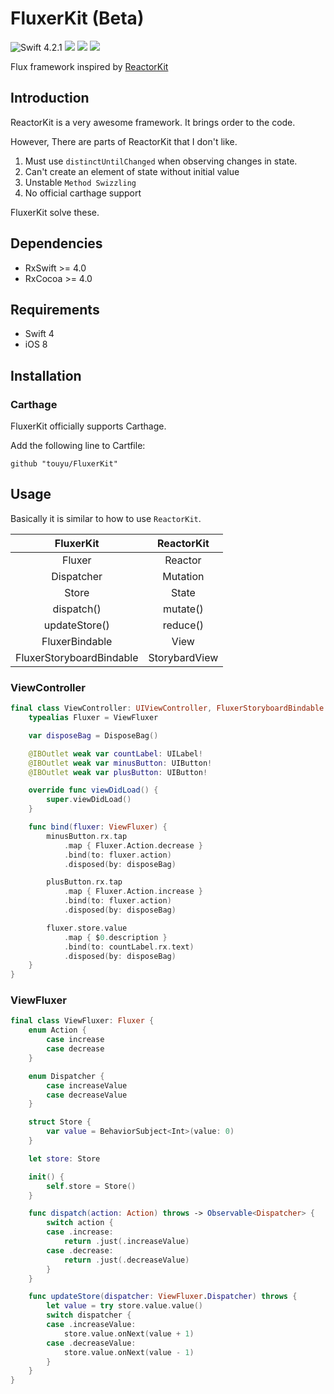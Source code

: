 # FluxerKit (Beta)

![Swift 4.2.1](https://img.shields.io/badge/Swift-4.2.1-orange.svg)
<img src="https://img.shields.io/badge/platforms-iOS-lightgrey.svg">
<a href="https://github.com/Carthage/Carthage/"><img src="https://img.shields.io/badge/Carthage-compatible-4BC51D.svg?style=flat"></a>
<img src="https://img.shields.io/badge/license-MIT-blue.svg">

Flux framework inspired by [ReactorKit](https://github.com/ReactorKit/ReactorKit)

## Introduction

ReactorKit is a very awesome framework.
It brings order to the code.

However, There are parts of ReactorKit that I don't like.
1. Must use `distinctUntilChanged` when observing changes in state.
2. Can't create an element of state without initial value
3. Unstable `Method Swizzling`
4. No official carthage support

FluxerKit solve these.

## Dependencies
- RxSwift >= 4.0
- RxCocoa >= 4.0

## Requirements
- Swift 4
- iOS 8

## Installation

### Carthage
FluxerKit officially supports Carthage.
 
Add the following line to Cartfile:
```
github "touyu/FluxerKit"
```

## Usage
Basically it is similar to how to use `ReactorKit`.

|   FluxerKit    |    ReactorKit     |  
|:--------------:|:-----------------:|
|   Fluxer      |    Reactor         |
|   Dispatcher   |    Mutation       |
|   Store        |    State          |
|   dispatch()     |    mutate()     |
|   updateStore()  |    reduce()     |
|   FluxerBindable |   View          |
|   FluxerStoryboardBindable |   StorybardView   |

### ViewController

```swift
final class ViewController: UIViewController, FluxerStoryboardBindable {
    typealias Fluxer = ViewFluxer

    var disposeBag = DisposeBag()

    @IBOutlet weak var countLabel: UILabel!
    @IBOutlet weak var minusButton: UIButton!
    @IBOutlet weak var plusButton: UIButton!

    override func viewDidLoad() {
        super.viewDidLoad()
    }

    func bind(fluxer: ViewFluxer) {
        minusButton.rx.tap
            .map { Fluxer.Action.decrease }
            .bind(to: fluxer.action)
            .disposed(by: disposeBag)

        plusButton.rx.tap
            .map { Fluxer.Action.increase }
            .bind(to: fluxer.action)
            .disposed(by: disposeBag)

        fluxer.store.value
            .map { $0.description }
            .bind(to: countLabel.rx.text)
            .disposed(by: disposeBag)
    }
}
```

### ViewFluxer

```swift
final class ViewFluxer: Fluxer {
    enum Action {
        case increase
        case decrease
    }

    enum Dispatcher {
        case increaseValue
        case decreaseValue
    }

    struct Store {
        var value = BehaviorSubject<Int>(value: 0)
    }

    let store: Store

    init() {
        self.store = Store()
    }

    func dispatch(action: Action) throws -> Observable<Dispatcher> {
        switch action {
        case .increase:
            return .just(.increaseValue)
        case .decrease:
            return .just(.decreaseValue)
        }
    }

    func updateStore(dispatcher: ViewFluxer.Dispatcher) throws {
        let value = try store.value.value()
        switch dispatcher {
        case .increaseValue:
            store.value.onNext(value + 1)
        case .decreaseValue:
            store.value.onNext(value - 1)
        }
    }
}
```
